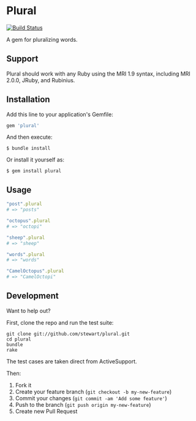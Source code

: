 # Plural

[![Build Status](https://travis-ci.org/stewart/plural.png)](https://travis-ci.org/stewart/plural)

A gem for pluralizing words.

## Support

Plural should work with any Ruby using the MRI 1.9 syntax, including MRI 2.0.0,
JRuby, and Rubinius.

## Installation

Add this line to your application's Gemfile:

```ruby
gem 'plural'
```

And then execute:

```shell
$ bundle install
```

Or install it yourself as:

```shell
$ gem install plural
```

## Usage

```ruby
"post".plural
# => "posts"

"octopus".plural
# => "octopi"

"sheep".plural
# => "sheep"

"words".plural
# => "words"

"CamelOctopus".plural
# => "CamelOctopi"
```

## Development

Want to help out?

First, clone the repo and run the test suite:

```shell
git clone git://github.com/stewart/plural.git
cd plural
bundle
rake
```

The test cases are taken direct from ActiveSupport.

Then:

1. Fork it
2. Create your feature branch (`git checkout -b my-new-feature`)
3. Commit your changes (`git commit -am 'Add some feature'`)
4. Push to the branch (`git push origin my-new-feature`)
5. Create new Pull Request
